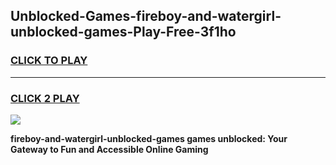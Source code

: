 
## Unblocked-Games-fireboy-and-watergirl-unblocked-games-Play-Free-3f1ho
<h3>
<a href="https://premium76.site?title=fireboy-and-watergirl-unblocked-games&ref=21A">CLICK TO PLAY</a></h3>
<hr>

<h3>
<a href="https://premium76.site?title=fireboy-and-watergirl-unblocked-games&ref=21A">CLICK 2 PLAY</a>
  
</h3>

<a href="https://premium76.site?title=fireboy-and-watergirl-unblocked-games&ref=21A"><img src="https://clearcache.store/games.png"></a>


**fireboy-and-watergirl-unblocked-games games unblocked: Your Gateway to Fun and Accessible Online Gaming**
